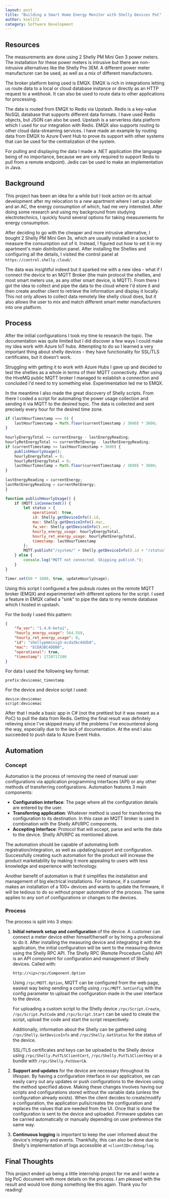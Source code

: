 ```yaml
---
layout: post
title: "Building a Smart Home Energy Monitor with Shelly Devices PoC"
author: ksel172
category: Software Development
---
```


## Resources

The measurements are done using 2 Shelly PM Mini Gen 3 power meters. The installation for these power meters is intrusive but there are non-intrusive alternatives like the Shelly Pro 3EM. A different power meter manufacturer can be used, as well as a mix of different manufacturers.

The broker platform being used is EMQX. EMQX is rich in integrations letting us route data to a local or cloud database instance or directly as an HTTP request to a webhook. It can also be used to route data to other applications for processing.

The data is routed from EMQX to Redis via Upstash. Redis is a key-value NoSQL database that supports different data formats. I have used Redis objects, but JSON can also be used. Upstash is a serverless data platform which I used for our integration with Redis. EMQX also supports routing to other cloud data-streaming services. I have made an example by routing data from EMQX to Azure Event Hub to prove its support with other systems that can be used for the centralization of the system.

For pulling and displaying the data I made a .NET application (the language being of no importance, because we are only required to support Redis to pull from a remote endpoint). Jedis can be used to make an implementation in Java.

## Background

This project has been an idea for a while but I took action on its actual development after my relocation to a new apartment where I set up a boiler and an AC, the energy consumption of which, had me very interested. After doing some research and using my background from studying electrotechnics, I quickly found several options for taking measurements for energy consumption.

After deciding to go with the cheaper and more intrusive alternative, I bought 2 Shelly PM Mini Gen 3s, which are usually installed in a socket to measure the consumption out of it. Instead, I figured out how to set it in my apartment's main distribution panel. After installing the Shellies and configuring all the details, I visited the control panel at `https://control.shelly.cloud/`.

The data was insightful indeed but it sparked me with a new idea - what if I connect the device to an MQTT Broker (the main protocol the shellies, and most smart meters use, as any other smart device, is MQTT). From there I got the idea to collect and pipe the data to the cloud where I'd store it and then create another client to retrieve the information and display it locally. This not only allows to collect data remotely like shelly cloud does, but it also allows the user to mix and match different smart meter manufacturers into one platform.

## Process

After the initial configurations I took my time to research the topic. The documentation was quite limited but I did discover a few ways I could make my idea work with Azure IoT hubs. Attempting to do so I learned a very important thing about shelly devices - they have functionality for SSL/TLS certificates, but it doesn't work.

Struggling with getting it to work with Azure Hubs I gave up and decided to test the shellies as a whole in terms of their MQTT connectivity. After using the HiveMQ public MQTT broker I managed to establish a connection and concluded I'd need to try something else. Experimentation led me to EMQX.

In the meantime I also made the great discovery of Shelly scripts. From there I coded a script for automating the power usage collection and sending it via MQTT to the desired topic. The data is collected and sent precisely every hour for the desired time zone.

```javascript
if (lastHourTimestamp === 0) {
    lastHourTimestamp = Math.floor(currentTimestamp / 3600) * 3600;
}
  
hourlyEnergyTotal += currentEnergy - lastEnergyReading;
hourlyRetEnergyTotal += currentRetEnergy - lastRetEnergyReading;
if (currentTimestamp >= lastHourTimestamp + 3600) {
    publishHourlyUsage();
    hourlyEnergyTotal = 0;
    hourlyRetEnergyTotal = 0;
    lastHourTimestamp = Math.floor(currentTimestamp / 3600) * 3600;
}
  
lastEnergyReading = currentEnergy;
lastRetEnergyReading = currentRetEnergy;
}

function publishHourlyUsage() {
    if (MQTT.isConnected()) {
        let status = {
            operational: true,
            id: Shelly.getDeviceInfo().id,
            mac: Shelly.getDeviceInfo().mac,
            fw_ver: Shelly.getDeviceInfo().ver,
            hourly_energy_usage: hourlyEnergyTotal,
            hourly_ret_energy_usage: hourlyRetEnergyTotal,
            timestamp: lastHourTimestamp
        };
        MQTT.publish("/system/" + Shelly.getDeviceInfo().id + "/status", JSON.stringify(status), 0, false);
    } else {
        console.log("MQTT not connected. Skipping publish.");
    }
}

Timer.set(60 * 1000, true, updateHourlyUsage);
```

Using this script I configured a few pubsub routes on the remote MQTT broker (EMQX) and experimented with different options for the script. I used a feature in EMQX called a "sink" to pipe the data to my remote database which I hosted in upstash.

For the body I used this pattern:
```json
{
    "fw_ver": "1.4.0-beta1",
    "hourly_energy_usage": 564.559,
    "hourly_ret_energy_usage": 0,
    "id": "shellypmminig3-ecda3bc4ddb0",
    "mac": "ECDA3BC4DDB0",
    "operational": true,
    "timestamp": 1720717200
}
```

For data I used the following key format:
```
prefix:devicemac_timestamp
```

For the device and device script I used:
```
device:devicemac
script:devicemac
```

After that I made a basic app in C# (not the prettiest but it was meant as a PoC) to pull the data from Redis. Getting the final result was definitely relieving since I've skipped many of the problems I've encountered along the way, especially due to the lack of documentation. At the end I also succeeded to push data to Azure Event Hubs.

## Automation

### Concept

Automation is the process of removing the need of manual user configurations via application programming interfaces (API) or any other methods of transferring configurations. Automation features 3 main components:

- **Configuration interface**: The page where all the configuration details are entered by the user.
- **Transferring application**: Whatever method is used for transferring the configuration to its destination. In this case an MQTT broker is used in combination with the Shelly API/RPC components.
- **Accepting Interface**: Protocol that will accept, parse and write the data to the device. Shelly API/RPC as mentioned above.

The automation should be capable of automating both registration/integration, as well as updating/support and configuration. Successfully creating such automation for the product will increase the product marketability by making it more appealing to users with less knowledge and experience with technology.

Another benefit of automation is that it simplifies the installation and management of big electrical installations. For instance, if a customer makes an installation of a 100+ devices and wants to update the firmware, it will be tedious to do so without proper automation of the process. The same applies to any sort of configurations or changes to the devices.

### Process

The process is split into 3 steps:

1. **Initial network setup and configuration** of the device. A customer can connect a meter device either himself/herself or by hiring a professional to do it. After installing the measuring device and integrating it with the application, the initial configuration will be sent to the measuring device using the Shelly RPC API. The Shelly RPC (Remote Procedure Calls) API is an API component for configuration and management of Shelly devices. Called with:

   ```
   http://<ip>/rpc/Component.Option
   ```

   Using `/rpc/MQTT.Option`, MQTT can be configured from the web page, easiest way being sending a config using `/rpc/MQTT.SetConfig` with the config parameter to upload the configuration made in the user interface to the device.

   For uploading a custom script to the Shelly device `/rpc/Script.Create`, `/rpc/Script.PutCode` and `/rpc/Script.Start` can be used to create the script, upload the code and start the script respectively.

   Additionally, information about the Shelly can be gathered using `/rpc/Shelly.GetDeviceInfo` and `/rpc/Shelly.GetStatus` for the status of the device.

   SSL/TLS certificates and keys can be uploaded to the Shelly device using `/rpc/Shelly.PutTLSClientCert`, `/rpc/Shelly.PutTLSClientKey` or a bundle with `/rpc/Shelly.PutUserCA`.

2. **Support and updates** for the device are necessary throughout its lifespan. By having a configuration interface in our application, we can easily carry out any updates or push configurations to the devices using the method specified above. Making these changes involves having our scripts and configurations stored without the variable data (unless the configuration already exists). When the client decides to create/modify a configuration, the application pulls/creates the configuration and replaces the values that are needed from the UI. Once that is done the configuration is sent to the device and uploaded. Firmware updates can be carried automatically or manually depending on user preference the same way.

3. **Continuous logging** is important to keep the user informed about the device's integrity and events. Thankfully, this can also be done due to Shelly's implementation of logs accessible at `<clientID>/debug/log`.

## Final Thoughts

This project ended up being a little internship project for me and I wrote a big PoC document with more details on the process. I am pleased with the result and would love doing something like this again. Thank you for reading!